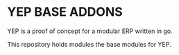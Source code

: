 YEP BASE ADDONS
==========
YEP is a proof of concept for a modular ERP written in go.

This repository holds modules the base modules for YEP.
